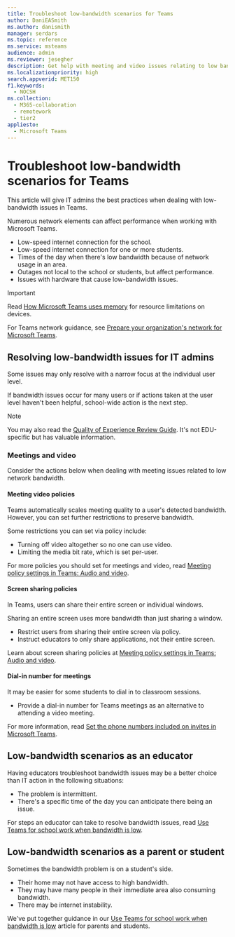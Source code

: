 ```yaml
---
title: Troubleshoot low-bandwidth scenarios for Teams
author: DaniEASmith
ms.author: danismith
manager: serdars
ms.topic: reference
ms.service: msteams
audience: admin
ms.reviewer: jesegher
description: Get help with meeting and video issues relating to low bandwidth problems in Teams. Whether you're a parent, an educator, or an IT Admin, you have options to improve the experience with Teams.
ms.localizationpriority: high
search.appverid: MET150
f1.keywords: 
  - NOCSH
ms.collection: 
  - M365-collaboration
  - remotework
  - tier2
appliesto: 
  - Microsoft Teams
---
```


# Troubleshoot low-bandwidth scenarios for Teams

This article will give IT admins the best practices when dealing with low-bandwidth issues in Teams.

Numerous network elements can affect performance when working with Microsoft Teams.

- Low-speed internet connection for the school.
- Low-speed internet connection for one or more students.
- Times of the day when there's low bandwidth because of network usage in an area.
- Outages not local to the school or students, but affect performance.
- Issues with hardware that cause low-bandwidth issues.

> [!IMPORTANT]
> Read [How Microsoft Teams uses memory](teams-memory-usage-perf.md) for resource limitations on devices.
>
>For Teams network guidance, see [Prepare your organization's network for Microsoft Teams](prepare-network.md).

## Resolving low-bandwidth issues for IT admins

Some issues may only resolve with a narrow focus at the individual user level.

If bandwidth issues occur for many users or if actions taken at the user level haven't been helpful, school-wide action is the next step.

> [!NOTE]
> You may also read the [Quality of Experience Review Guide](quality-of-experience-review-guide.md). It's not EDU-specific but has valuable information.

### Meetings and video

Consider the actions below when dealing with meeting issues related to low network bandwidth.

#### Meeting video policies

Teams automatically scales meeting quality to a user's detected bandwidth. However, you can set further restrictions to preserve bandwidth.

Some restrictions you can set via policy include:

- Turning off video altogether so no one can use video.
- Limiting the media bit rate, which is set per-user.

For more policies you should set for meetings and video, read [Meeting policy settings in Teams: Audio and video](meeting-policies-audio-and-video.md).

#### Screen sharing policies

In Teams, users can share their entire screen or individual windows.

Sharing an entire screen uses more bandwidth than just sharing a window.

- Restrict users from sharing their entire screen via policy.
- Instruct educators to only share applications, not their entire screen.

Learn about screen sharing policies at [Meeting policy settings in Teams: Audio and video](meeting-policies-audio-and-video.md).

#### Dial-in number for meetings

It may be easier for some students to dial in to classroom sessions.

- Provide a dial-in number for Teams meetings as an alternative to attending a video meeting.

For more information, read [Set the phone numbers included on invites in Microsoft Teams](set-the-phone-numbers-included-on-invites-in-teams.md).

## Low-bandwidth scenarios as an educator

Having educators troubleshoot bandwidth issues may be a better choice than IT action in the following situations:

- The problem is intermittent.
- There's a specific time of the day you can anticipate there being an issue.

For steps an educator can take to resolve bandwidth issues, read [Use Teams for school work when bandwidth is low](https://support.office.com/article/use-teams-for-schoolwork-when-bandwidth-is-low-5c5675f7-1b55-471a-9daa-ec1e6df38262).

## Low-bandwidth scenarios as a parent or student

Sometimes the bandwidth problem is on a student's side.

- Their home may not have access to high bandwidth.
- They may have many people in their immediate area also consuming bandwidth.
- There may be internet instability.

We've put together guidance in our [Use Teams for school work when bandwidth is low](https://support.office.com/article/use-teams-for-schoolwork-when-bandwidth-is-low-5c5675f7-1b55-471a-9daa-ec1e6df38262) article for parents and students.
